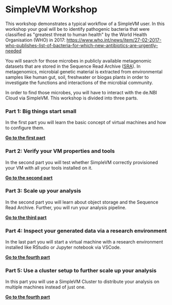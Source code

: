# SimpleVM Workshop

This workshop demonstrates a typical workflow of a SimpleVM user.
In this workshop your goal will be to identify pathogenic bacteria
that were classified as "greatest threat to human health" by the 
World Health Organisation (WHO) in 2017: https://www.who.int/news/item/27-02-2017-who-publishes-list-of-bacteria-for-which-new-antibiotics-are-urgently-needed

You will search for those microbes
in publicly available metagenomic datasets that are stored in the 
Sequence Read Archive ([SRA](https://www.ncbi.nlm.nih.gov/sra)). 
In metagenomics, microbial genetic material 
is extracted from environmental samples like human gut, soil, 
freshwater or biogas plants in order to investigate the functions and
interactions of the microbial community.

In order to find those microbes, you will have to interact with 
the de.NBI Cloud via SimpleVM. This workshop is divided into three
parts.

### Part 1: Big things start small  

In the first part you will learn the basic concept of virtual machines
and how to configure them.

**[Go to the first part](part1.md)**

### Part 2: Verify your VM properties and tools

In the second part you will test whether SimpleVM correctly
provisioned your VM with all your tools installed on it.

**[Go to the second part](part2.md)**

### Part 3: Scale up your analysis 

In the second part you will learn about object storage and the 
Sequence Read Archive. Further, you will run your analysis pipeline.

**[Go to the third part](part3.md)**

### Part 4: Inspect your generated data via a research environment

In the last part you will start a virtual machine with a research
environment installed like RStudio or Jupyter notebook via VSCode.

**[Go to the fourth part](part4.md)**

### Part 5: Use a cluster setup to further scale up your analysis

In this part you will use a SimpleVM Cluster to distribute your analysis 
on multiple machines instead of just one.

**[Go to the fourth part](part5.md)**